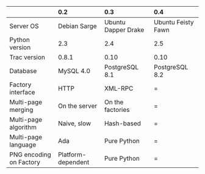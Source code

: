 |                         | **0.2**          | **0.3**           | **0.4**             |
|:------------------------|:-----------------|:------------------|:--------------------|
| Server OS               | Debian Sarge       | Ubuntu Dapper Drake | Ubuntu Feisty Fawn    |
| Python version          | 2.3                | 2.4                 | 2.5                   |
| Trac version            | 0.8.1              | 0.10                | 0.10                  |
| Database                | MySQL 4.0          | PostgreSQL 8.1      | PostgreSQL 8.2        |
| Factory interface       | HTTP               | XML-RPC             | =                   |
| Multi-page merging      | On the server      | On the factories    | =                   |
| Multi-page algorithm    | Naive, slow        | Hash-based          | =                   |
| Multi-page language     | Ada                | Pure Python         | =                   |
| PNG encoding on Factory | Platform-dependent | Pure Python         | =                   |